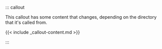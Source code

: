 ::: callout

This callout has some content that changes, depending on the directory that it's
called from.

{{< include _callout-content.md >}}

:::